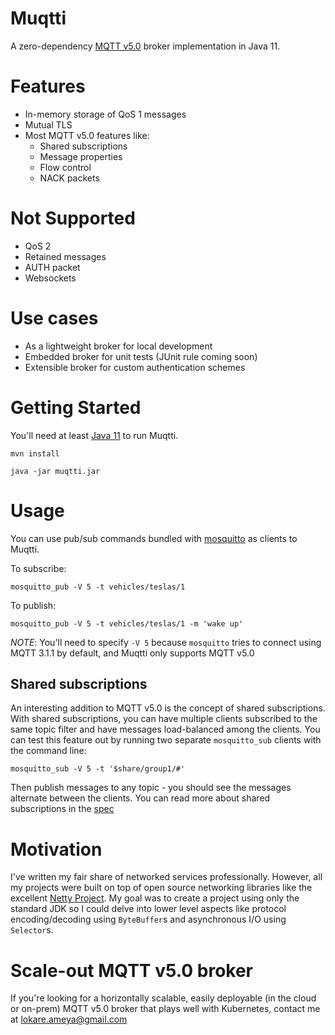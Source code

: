 Muqtti
===

A zero-dependency [MQTT v5.0](https://docs.oasis-open.org/mqtt/mqtt/v5.0/os/mqtt-v5.0-os.html) broker implementation in Java 11.

Features
===

* In-memory storage of QoS 1 messages
* Mutual TLS
* Most MQTT v5.0 features like:
    * Shared subscriptions
    * Message properties
    * Flow control
    * NACK packets

Not Supported
===

* QoS 2
* Retained messages
* AUTH packet
* Websockets

Use cases
===

* As a lightweight broker for local development
* Embedded broker for unit tests (JUnit rule coming soon)
* Extensible broker for custom authentication schemes


Getting Started
===

You'll need at least [Java 11](https://openjdk.java.net/projects/jdk/11/) to run Muqtti.

```
mvn install
```

```
java -jar muqtti.jar
```

Usage
===

You can use pub/sub commands bundled with [mosquitto](https://mosquitto.org) as clients to Muqtti.

To subscribe:
```
mosquitto_pub -V 5 -t vehicles/teslas/1 
```

To publish:
```
mosquitto_pub -V 5 -t vehicles/teslas/1 -m 'wake up'
```

*NOTE*: You'll need to specify `-V 5` because `mosquitto` tries to connect using MQTT 3.1.1 by default, and Muqtti only supports MQTT v5.0

Shared subscriptions
--

An interesting addition to MQTT v5.0 is the concept of shared subscriptions. With shared subscriptions, you can have multiple clients subscribed
to the same topic filter and have messages load-balanced among the clients. You can test this feature out by running two separate 
`mosquitto_sub` clients with the command line:

```
mosquitto_sub -V 5 -t '$share/group1/#'
```

Then publish messages to any topic - you should see the messages alternate between the clients. You can read more about shared subscriptions in
the [spec](https://docs.oasis-open.org/mqtt/mqtt/v5.0/os/mqtt-v5.0-os.html#_Toc3901250)

Motivation
===

I've written my fair share of networked services professionally. However, all my projects were built on top of open source networking libraries
like the excellent [Netty Project](https://netty.io/). My goal was to create a project using only the standard JDK so I could delve into lower
level aspects like protocol encoding/decoding using `ByteBuffer`s and asynchronous I/O using `Selector`s.

Scale-out MQTT v5.0 broker
===

If you're looking for a horizontally scalable, easily deployable (in the cloud or on-prem) MQTT v5.0 broker that plays well with Kubernetes, contact me
at lokare.ameya@gmail.com
